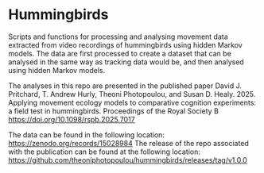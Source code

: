 # Hummingbirds

Scripts and functions for processing and analysing movement data extracted from video recordings of hummingbirds 
using hidden Markov models. The data are first processed to create a dataset that can be analysed in the same 
way as tracking data would be, and then analysed using hidden Markov models.

The analyses in this repo are presented in the published paper David J. Pritchard, T. Andrew Hurly, Theoni Photopoulou, 
and Susan D. Healy. 2025. Applying movement ecology models to comparative cognition experiments: a field test in hummingbirds.
Proceedings of the Royal Society B https://doi.org/10.1098/rspb.2025.7017 

The data can be found in the following location: https://zenodo.org/records/15028984
The release of the repo associated with the publication can be found at the following
location: https://github.com/theoniphotopoulou/hummingbirds/releases/tag/v1.0.0 
